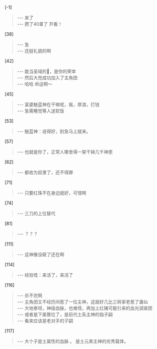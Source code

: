 
[-1] 
>--- 来了<br>
>--- 攒了40章了 开看！<br>

[38] 
>--- 急<br>
>--- 还挺礼貌的啊<br>

[42] 
>--- 能当圣域的🐶，是你的荣幸<br>
>--- 然后大兜成功加入了主角团<br>
>--- 哈哈 命运啊～<br>

[45] 
>--- 富婆魅蓝神在干嘛呢，我，厚浪，打钱<br>
>--- 急需睡觉等人送软饭<br>

[53] 
>--- 魅蓝神：说得好，别急马上就来。<br>

[57] 
>--- 也就是你了，正常人哪舍得一架干掉几千神恩<br>

[62] 
>--- 都收为奴隶了，还不得罪<br>

[71] 
>--- 只要红珠不在身边就好，可惜啊<br>

[74] 
>--- 三刀的上位替代<br>

[81] 
>--- ？？？<br>

[111] 
>--- 这神像没砸了还在啊<br>

[114] 
>--- 经验怪：来活了，来活了<br>

[116] 
>--- 杀不完啊<br>
>--- 主角团又不经历间惹了一位主神，这就好几比三转家老惹了蛊仙<br>
>--- 大地泰坦，神级血脉，也难怪，再加上红猪可能引来的血光调查团<br>
>--- 或者是下属篡位了，是前代土系主神的指子嗣<br>
>--- 看来应该是老对手的子嗣<br>

[117] 
>--- 大个子是土属性的血脉 。 是土元素主神的优秀载体。<br>
